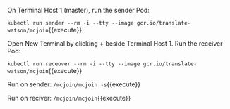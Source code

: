 On Terminal Host 1 (master), run the sender Pod:

`kubectl run sender --rm -i --tty --image gcr.io/translate-watson/mcjoin`{{execute}}

Open New Terminal by clicking **+** beside Terminal Host 1. Run the receiver Pod:

`kubectl run receover --rm -i --tty --image gcr.io/translate-watson/mcjoin`{{execute}}

Run on sender: `/mcjoin/mcjoin -s`{{execute}}

Run on reciver: `/mcjoin/mcjoin`{{execute}}
